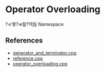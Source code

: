 ﻿# Operator Overloading 

?ㅼ엫?ㅽ럹?댁뒪 Namespace 



## References 

- [generator_and_terminator.cpp](codes/generator_and_terminator.cpp)
- [reference.cpp](codes/references.cpp)
- [operator_overloading.cpp](codes/operator_overloading.cpp)

